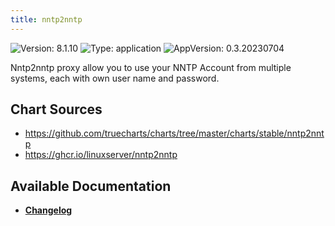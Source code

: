 ```yaml
---
title: nntp2nntp
---
```


![Version: 8.1.10](https://img.shields.io/badge/Version-8.1.10-informational?style=flat-square) ![Type: application](https://img.shields.io/badge/Type-application-informational?style=flat-square) ![AppVersion: 0.3.20230704](https://img.shields.io/badge/AppVersion-0.3.20230704-informational?style=flat-square)

Nntp2nntp proxy allow you to use your NNTP Account from multiple systems, each with own user name and password.

## Chart Sources

- https://github.com/truecharts/charts/tree/master/charts/stable/nntp2nntp
- https://ghcr.io/linuxserver/nntp2nntp

## Available Documentation

- [**Changelog**](./CHANGELOG.md)
